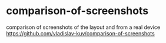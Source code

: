 # comparison-of-screenshots
comparison of screenshots of the layout and from a real device
https://github.com/vladislav-kuv/comparison-of-screenshots
